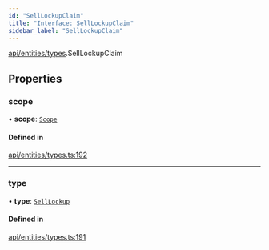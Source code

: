```yaml
---
id: "SellLockupClaim"
title: "Interface: SellLockupClaim"
sidebar_label: "SellLockupClaim"
---
```


[api/entities/types](../../../../../modules/API/Entities/Types/Types.md).SellLockupClaim

## Properties

### scope

• **scope**: [`Scope`](../Scope/Scope.md)

#### Defined in

[api/entities/types.ts:192](https://github.com/PolymeshAssociation/polymesh-sdk/blob/fbf6882d0/src/api/entities/types.ts#L192)

___

### type

• **type**: [`SellLockup`](../../../../../enums/API/Entities/Types/ClaimType/ClaimType.md#selllockup)

#### Defined in

[api/entities/types.ts:191](https://github.com/PolymeshAssociation/polymesh-sdk/blob/fbf6882d0/src/api/entities/types.ts#L191)
